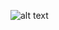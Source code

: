 ![alt text]([https://github.com/[username]/[reponame]/blob/[branch]/image.jpg](https://github.com/Lymengchun/tax_calculator/blob/main/photo_2025-02-15_22-57-03.jpg)?raw=true)
